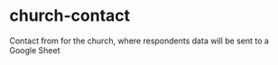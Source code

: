 # church-contact
Contact from for the church, where respondents data will be sent to a Google Sheet
